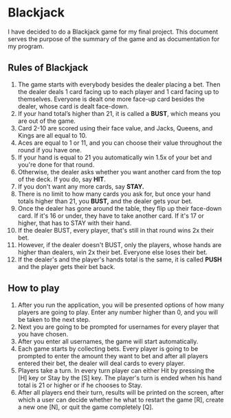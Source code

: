 # Blackjack

I have decided to do a Blackjack game for my final project. This document serves the purpose of the summary of the game and as documentation for my program.


## Rules of Blackjack
1. The game starts with everybody besides the dealer placing a bet. Then the dealer deals 1 card facing up to each player and 1 card facing up to themselves. Everyone is dealt one more face-up card besides the dealer, whose card is dealt face-down.
2. If your hand total’s higher than 21, it is called a **BUST**, which means you are out of the game.
3. Card 2-10 are scored using their face value, and Jacks, Queens, and Kings are all equal to 10.
4. Aces are equal to 1 or 11, and you can choose their value throughout the round if you have one.
5. If your hand is equal to 21 you automatically win 1.5x of your bet and you're done for that round.
6. Otherwise, the dealer asks whether you want another card from the top of the deck. If you do, say **HIT**.
7. If you don't want any more cards, say **STAY.**
8. There is no limit to how many cards you ask for, but once your hand totals higher than 21, you **BUST,** and the dealer gets your bet.
9. Once the dealer has gone around the table, they flip up their face-down card. If it's 16 or under, they have to take another card. If it's 17 or higher, that has to STAY with their hand.
10. If the dealer BUST, every player, that's still in that round wins 2x their bet.
11. However, if the dealer doesn't BUST, only the players, whose hands are higher than dealers, win 2x their bet. Everyone else loses their bet.
12. If the dealer's and the player's hands total is the same, it is called **PUSH** and the player gets their bet back.


## How to play
1. After you run the application, you will be presented options of how many players are going to play. Enter any number higher than 0, and you will be taken to the next step.
2. Next you are going to be prompted for usernames for every player that you have chosen.
3. After you enter all usernames, the game will start automatically.
4. Each game starts by collecting bets. Every player is going to be prompted to enter the amount they want to bet and after all players entered their bet, the dealer will deal cards to every player.
5. Players take a turn. In every turn player can either Hit by pressing the [H] key or Stay by  the [S] key. The player's turn is ended when his hand total is 21 or higher or if he chooses to Stay.
6. After all players end their turn, results will be printed on the screen, after which a user can decide whether he what to restart the game [R], create a new one [N], or quit the game completely [Q].
